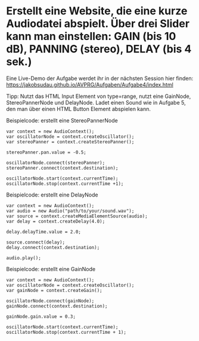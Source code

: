 # Erstellt eine Website, die eine kurze Audiodatei abspielt. Über drei Slider kann man einstellen: GAIN (bis 10 dB), PANNING (stereo), DELAY (bis 4 sek.)

Eine Live-Demo der Aufgabe werdet ihr in der nächsten Session hier finden: https://jakobsudau.github.io/AVPRG/Aufgaben/Aufgabe4/index.html

Tipp: Nutzt das HTML Input Element von type=range, nutzt eine GainNode, StereoPannerNode und DelayNode. Ladet einen Sound wie in Aufgabe 5, den man über einen HTML Button Element abspielen kann.

Beispielcode: erstellt eine StereoPannerNode
```
var context = new AudioContext();
var oscillatorNode = context.createOscillator();
var stereoPanner = context.createStereoPanner();

stereoPanner.pan.value = -0.5;

oscillatorNode.connect(stereoPanner);
stereoPanner.connect(context.destination);

oscillatorNode.start(context.currentTime);
oscillatorNode.stop(context.currentTime +1);
```

Beispielcode: erstellt eine DelayNode
```
var context = new AudioContext();
var audio = new Audio("path/to/your/sound.wav");
var source = context.createMediaElementSource(audio);
var delay = context.createDelay(4.0);

delay.delayTime.value = 2.0;

source.connect(delay);
delay.connect(context.destination);

audio.play();
```

Beispielcode: erstellt eine GainNode
```
var context = new AudioContext();
var oscillatorNode = context.createOscillator();
var gainNode = context.createGain();

oscillatorNode.connect(gainNode);
gainNode.connect(context.destination);

gainNode.gain.value = 0.3;
            
oscillatorNode.start(context.currentTime);
oscillatorNode.stop(context.currentTime + 1);